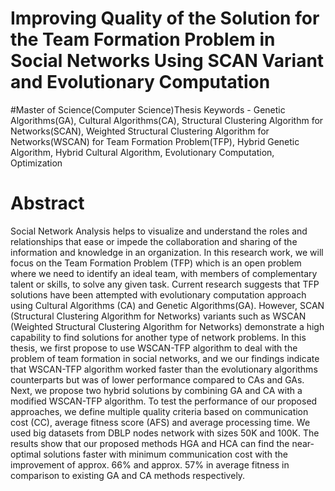 # Improving Quality of the Solution for the Team Formation Problem in Social Networks Using SCAN Variant and Evolutionary Computation
#Master of Science(Computer Science)Thesis
Keywords - Genetic Algorithms(GA), Cultural Algorithms(CA), Structural Clustering Algorithm for Networks(SCAN), Weighted Structural Clustering Algorithm for Networks(WSCAN) for Team Formation Problem(TFP), Hybrid Genetic Algorithm, Hybrid Cultural Algorithm, Evolutionary Computation, Optimization

# Abstract

Social Network Analysis helps to visualize and understand the roles and relationships that ease or impede the collaboration and sharing of the information and knowledge in an organization. In this research work, we will focus on the Team Formation Problem (TFP) which is an open problem where we need to identify an ideal team, with members of complementary talent or skills, to solve any given task. Current research suggests that TFP solutions have been attempted with evolutionary computation approach using Cultural Algorithms (CA) and Genetic Algorithms(GA). However, SCAN (Structural Clustering Algorithm for Networks) variants such as WSCAN (Weighted Structural Clustering Algorithm for Networks) demonstrate a high capability to find solutions for another type of network problems. In this thesis, we first propose to use WSCAN-TFP algorithm to deal with the problem of team formation in social networks, and we our findings indicate that WSCAN-TFP algorithm worked faster than the evolutionary algorithms counterparts but was of lower performance compared to CAs and GAs. Next, we propose two hybrid solutions by combining GA and CA with a modified WSCAN-TFP algorithm. To test the performance of our proposed approaches, we define multiple quality criteria based on communication cost (CC), average fitness score (AFS) and average processing time. We used big datasets from DBLP nodes network with sizes 50K and 100K. The results show that our proposed methods HGA and HCA can find the near-optimal solutions faster with minimum communication cost with the improvement of approx. 66% and approx. 57% in average fitness in comparison to existing GA and CA methods respectively.


